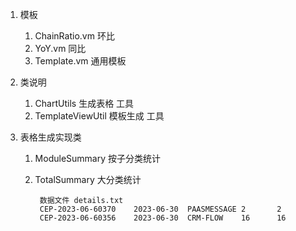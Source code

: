 1. 模板 
    1. ChainRatio.vm 环比
    2. YoY.vm 同比
    3. Template.vm 通用模板

2. 类说明 
   1. ChartUtils 生成表格 工具 
   2. TemplateViewUtil 模板生成 工具 

3. 表格生成实现类
   1. ModuleSummary 按子分类统计  
   2. TotalSummary 大分类统计 
   
      ```
       数据文件 details.txt
       CEP-2023-06-60370	2023-06-30	PAASMESSAGE	2		2
       CEP-2023-06-60356	2023-06-30	CRM-FLOW	16		16
      ```
